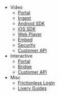 <!-- Make sure to keep this list in sync with the search paths in index.html -->

- Video
  - [Portal](/video-portal.md 'Livery Video Management Portal')
  - [Ingest](/video_ingest.md 'Livery Video Ingest')
  - [Android SDK](/android-sdk.md 'Livery Video Android SDK')
  - [iOS SDK](/ios-sdk.md 'Livery Video iOS SDK')
  - [Web Player](/web-player.md 'Livery Video Web Player')
  - [Embed](/embed.md 'Livery Video Embed')
  - [Security](/security.md 'Livery Video Security')
  - [Customer API](/customer-video-api.md 'Livery Video Customer API')
- Interactive
  - [Portal](/interactive-portal.md 'Livery Interactive Management Portal')
  - [Bridge](/interactive-bridge.md 'Livery Interactive Bridge')
  - [Customer API](/customer-interactive-api.md 'Livery Interactive Customer API')
- Misc
  - [Frictionless Login](/frictionless-login.md 'Livery Frictionless Login')
  - [Livery Guides](/guides.md 'Livery Guides')
